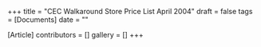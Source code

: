 +++
title = "CEC Walkaround Store Price List April 2004"
draft = false
tags = [Documents]
date = ""

[Article]
contributors = []
gallery = []
+++